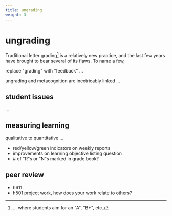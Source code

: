 ```yaml
---
title: ungrading
weight: 3
---
```


# ungrading

Traditional letter grading[^fn:lg] is a relatively new practice, and the last few years have brought to bear several of its flaws. To name a few, 

[^fn:lg]: ... where students aim for an "A", "B+", etc.

replace "grading" with "feedback" ...

ungrading and metacognition are inextricably linked ...

## student issues

...

## measuring learning

qualitative to quantitative ...

- red/yellow/green indicators on weekly reports
- improvements on learning objective listing question
- \# of "R"s or "N"s marked in grade book?

## peer review
- h611
- h501 project work, how does your work relate to others?

